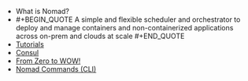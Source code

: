 - What is Nomad?
- #+BEGIN_QUOTE
  A simple and flexible scheduler and orchestrator to deploy and manage containers and non-containerized applications across on-prem and clouds at scale
  #+END_QUOTE
- [Tutorials](https://developer.hashicorp.com/nomad/tutorials)
- [Consul](https://developer.hashicorp.com/consul)
- [From Zero to WOW!](https://medium.com/hashicorp-engineering/hashicorp-nomad-from-zero-to-wow-1615345aa539)
- [Nomad Commands (CLI)](https://developer.hashicorp.com/nomad/docs/commands)
